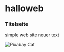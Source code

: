 # halloweb
### Titelseite
simple web site neuer text

<div id="text"></div>
 
<script>
document.getElementById("text").innerHTML = "Text added by JavaScript code";
</script>

<script src="https://code.jquery.com/jquery-3.2.1.min.js"></script>
<script src="./demo.js"></script>
 
<div id="text2"></div>

<script src="./json.js"></script>
 
<div id="text3"></div>

![Pixabay Cat](https://www.zooplus.de/magazin/wp-content/uploads/2017/12/kitten-eingew%C3%B6hnen.jpeg)
